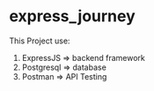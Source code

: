 # express_journey

This Project use:
1. ExpressJS => backend framework
2. Postgresql => database
3. Postman => API Testing
